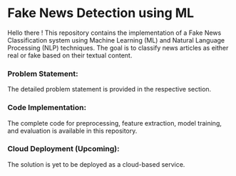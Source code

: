 # Fake News Detection using ML
Hello there !
This repository contains the implementation of a Fake News Classification system using Machine Learning (ML) and Natural Language Processing (NLP) techniques. The goal is to classify news articles as either real or fake based on their textual content.

### Problem Statement:
The detailed problem statement is provided in the respective section.

### Code Implementation:
The complete code for preprocessing, feature extraction, model training, and evaluation is available in this repository.

### Cloud Deployment (Upcoming):
The solution is yet to be deployed as a cloud-based service.
